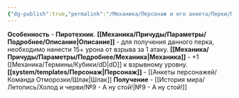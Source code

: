 ```yaml
---
{"dg-publish":true,"permalink":"/Механика/Персонаж и его анкета/Перки/Пиротехник/","noteIcon":"","created":"2025-08-21T13:47:36.168+03:00","updated":"2025-07-29T23:53:08.444+03:00"}
---
```


**Особенность** - **Пиротехник**.
**[[Механика/Причуды/Параметры/Подробнее/Описание\|Описание]]** - для получения данного перка, необходимо нанести 15+ урона от взрыва за 1 атаку.
**[[Механика/Причуды/Параметры/Подробнее/Механика\|Механика]]** - +1 [[Механика/Термины/Кубики/dD\|dD]] к взрывному уровну.
**[[system/templates/Персонаж\|Персонаж]]** - [[Анкеты персонажей/Команда Отморозки/Шлак\|Шлак]]
**Получение** - [[История мира/Летопись/Холод и черви/№9 - А ну стой!\|№9 - А ну стой!]]